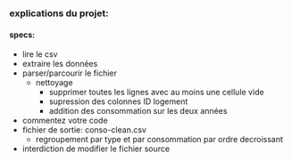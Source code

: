 ### explications du projet: 

#### specs:
- lire le csv
- extraire les données
- parser/parcourir le fichier
    - nettoyage
        - supprimer toutes les lignes avec au moins une cellule vide
        - supression des colonnes ID logement
        - addition des consommation sur les deux années
- commentez votre code
- fichier de sortie: conso-clean.csv
    - regroupement par type et par consommation par ordre decroissant
- interdiction de modifier le fichier source